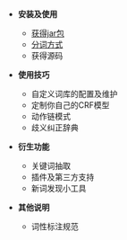 * **安装及使用**
    * [获得jar包](https://github.com/NLPchina/ansj_seg/wiki/%E8%8E%B7%E5%BE%97jar%E5%8C%85)
    * [分词方式](%E5%88%86%E8%AF%8D%E6%96%B9%E5%BC%8F)
    * 获得源码

* **使用技巧**
    * 自定义词库的配置及维护
    * 定制你自己的CRF模型
    * 动作链模式
    * 歧义纠正辞典

* **衍生功能**
    * 关键词抽取
    * 插件及第三方支持
    * 新词发现小工具

* **其他说明**
    * 词性标注规范